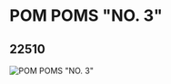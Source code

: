 # POM POMS "NO. 3"
## 22510
![POM POMS "NO. 3"](https://lc-www-live-s.legocdn.com/media/bricks/5/2/6122285.jpg)